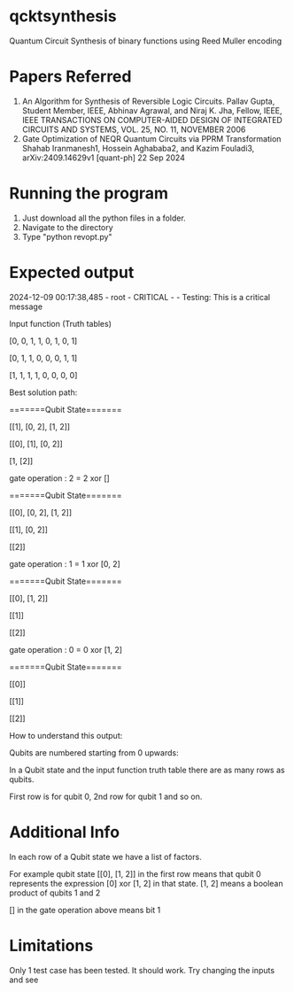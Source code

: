 # qcktsynthesis
Quantum Circuit Synthesis  of binary functions using Reed Muller encoding

# Papers Referred
1. An Algorithm for Synthesis of Reversible Logic Circuits. Pallav Gupta, Student Member, IEEE, Abhinav Agrawal, and Niraj K. Jha, Fellow, IEEE, IEEE TRANSACTIONS ON COMPUTER-AIDED DESIGN OF INTEGRATED CIRCUITS AND SYSTEMS, VOL. 25, NO. 11, NOVEMBER 2006
2. Gate Optimization of NEQR Quantum Circuits via PPRM Transformation Shahab Iranmanesh1, Hossein Aghababa2, and Kazim Fouladi3, arXiv:2409.14629v1 [quant-ph] 22 Sep 2024

# Running the program
1. Just download all the python files in a folder.
2. Navigate to the directory
3. Type "python revopt.py"

# Expected output
2024-12-09 00:17:38,485 - root - CRITICAL - <module> - Testing: This is a critical message

Input function (Truth tables)

[0, 0, 1, 1, 0, 1, 0, 1]

[0, 1, 1, 0, 0, 0, 1, 1]

[1, 1, 1, 1, 0, 0, 0, 0]

Best solution path:

=======Qubit State=======

[[1], [0, 2], [1, 2]]

[[0], [1], [0, 2]]

[1, [2]]

gate operation :  2  =  2  xor  []

=======Qubit State=======

[[0], [0, 2], [1, 2]]

[[1], [0, 2]]

[[2]]

gate operation :  1  =  1  xor  [0, 2]

=======Qubit State=======

[[0], [1, 2]]

[[1]]

[[2]]

gate operation :  0  =  0  xor  [1, 2]

=======Qubit State=======

[[0]]

[[1]]

[[2]]

How to understand this output:

Qubits are numbered starting from 0 upwards:

In a Qubit state and the input function truth table there are as many rows as qubits.

First row is for qubit 0, 2nd row for qubit 1 and so on. 

# Additional Info
In each row of a Qubit state we have a list of factors.

For example qubit state [[0], [1, 2]] in the first row means that qubit 0 represents the expression  [0] xor [1, 2] in that state. [1, 2] means a boolean product of qubits 1 and 2

[] in the gate operation above means bit 1

# Limitations
Only 1 test case has been tested. It should work. Try changing the inputs and see
